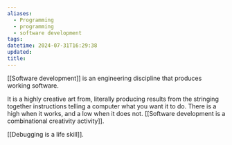 ```yaml
---
aliases:
  - Programming
  - programming
  - software development
tags: 
datetime: 2024-07-31T16:29:38
updated: 
title:
---
```

[[Software development]] is an engineering discipline that produces working software. 

It is a highly creative art from, literally producing results from the stringing together instructions telling a computer what you want it to do. There is a high when it works, and a low when it does not. [[Software development is a combinational creativity activity]].

[[Debugging is a life skill]].